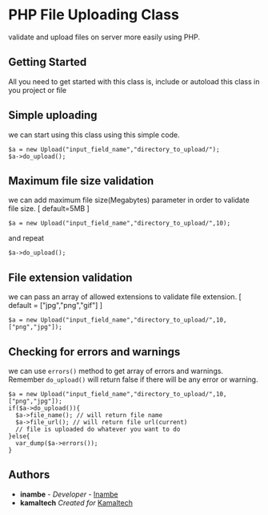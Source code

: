 # PHP File Uploading Class

validate and upload files on server more easily using PHP.

## Getting Started

All you need to get started with this class is, include or autoload this class in you project or file

## Simple uploading

we can start using this class using this simple code.

```
$a = new Upload("input_field_name","directory_to_upload/");
$a->do_upload();
```

## Maximum file size validation

we can add maximum file size(Megabytes) parameter in order to validate file size. [ default=5MB ]

```
$a = new Upload("input_field_name","directory_to_upload/",10);
```

and repeat

```
$a->do_upload();
```

## File extension validation 

we can pass an array of allowed extensions to validate file extension. [ default = ["jpg","png","gif"] ]

```
$a = new Upload("input_field_name","directory_to_upload/",10,["png","jpg"]);
```
## Checking for errors and warnings

we can use `errors()` method to get array of errors and warnings.
Remember `do_upload()` will return false if there will be any error or warning. 

```
$a = new Upload("input_field_name","directory_to_upload/",10,["png","jpg"]);
if($a->do_upload()){
  $a->file_name(); // will return file name
  $a->file_url(); // will return file url(current) 
  // file is uploaded do whatever you want to do
}else{
  var_dump($a->errors());
}
```

## Authors

* **inambe** - *Developer* - [Inambe](https://facebook.com/inambe.io)
* **kamaltech** *Created for* [Kamaltech](https://www.kamaltech.io)
